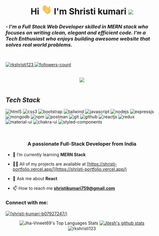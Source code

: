 <!----------------------------------- Heading Section ------------------------------------>
<h1 align="center">
    Hi
    <img src="https://raw.githubusercontent.com/ABSphreak/ABSphreak/master/gifs/Hi.gif" width="35">
    I'm Shristi kumari
    <img src="https://camo.githubusercontent.com/d3359cb00ab0b5ed8f2e1fe3fceb4fbaf3b614340f8c0db99c17b9f50b351770/68747470733a2f2f656d6f6a69732e736c61636b6d6f6a69732e636f6d2f656d6f6a69732f696d616765732f313533313834393433302f343234362f626c6f622d73756e676c61737365732e6769663f31353331383439343330" width="35">
</h1>



<!----------------------------------- About Section ------------------------------------>

<h3>
    <i>- I'm a Full Stack Web Developer skilled in MERN stack who focuses on writing clean, elegant and efficient code. I'm a Tech Enthusiast who enjoys building awesome website that solves real world problems.</i>
</h3>


<br>


<!----------------------------------- Profile View Section ------------------------------------>

<p align="left">
    <a href="https://github.com/rkshristi123">
        <img src="https://komarev.com/ghpvc/?username=rkshristi123&label=Profile%20views&color=0e75b6&style=flat" alt="rkshristi123" />
    </a>
    <a href="https://github.com/rkshristi123">
        <img src="https://img.shields.io/github/followers/rkshristi123?label=Followers&style=social" alt="followers-count">
    </a>
</p>
<br>
<!-- --------------------------------------------------------------------------------------- -->
<div align="center">
<img width="55%"  , align= "center"  src="https://camo.githubusercontent.com/0c9837fb47204ad3cdcbe3da75414266a19d007721862591c91034559ff6815b/68747470733a2f2f7265732e636c6f7564696e6172792e636f6d2f70726163746963616c6465762f696d6167652f66657463682f732d2d4f307531624e48732d2d2f635f6c696d6974253243665f6175746f253243666c5f70726f6772657373697665253243715f3636253243775f3838302f68747470733a2f2f6d69726f2e6d656469756d2e636f6d2f6d61782f313430302f302532415058663567653751434e3947615f434c2e676966"/>
</div>
<br>


<!----------------------------------- Tech Stack Section ------------------------------------>

<h2><i>Tech Stack</i></h2>

<p>
    <img src="https://img.shields.io/badge/HTML5-E34F26?style=for-the-badge&logo=html5&logoColor=white" alt="html5" />
    <img src="https://img.shields.io/badge/CSS3-1572B6?style=for-the-badge&logo=css3&logoColor=white" alt="css3" />
    <img src="https://img.shields.io/badge/Bootstrap-563D7C?style=for-the-badge&logo=bootstrap&logoColor=white" alt="bootstrap" />
    <img src="https://img.shields.io/badge/Tailwind_CSS-38B2AC?style=for-the-badge&logo=tailwind-css&logoColor=white" alt="tailwind" />
    <img src="https://img.shields.io/badge/JavaScript-323330?style=for-the-badge&logo=javascript&logoColor=F7DF1E" alt="javascript" />
    <img src="https://img.shields.io/badge/Node.js-339933?style=for-the-badge&logo=nodedotjs&logoColor=white" alt="nodejs" />
    <img src="https://img.shields.io/badge/Express.js-000000?style=for-the-badge&logo=express&logoColor=white" alt="expressjs" />
    <img src="https://img.shields.io/badge/MongoDB-4EA94B?style=for-the-badge&logo=mongodb&logoColor=white" alt="mongodb" />
    <img src="https://img.shields.io/badge/npm-CB3837?style=for-the-badge&logo=npm&logoColor=white" alt="npm" />
    <img src="https://img.shields.io/badge/Postman-FF6C37?style=for-the-badge&logo=Postman&logoColor=white" alt="postman" />
    <img src="https://img.shields.io/badge/Git-f44d27?style=for-the-badge&logo=git&logoColor=white" alt="git" />
    <img src="https://img.shields.io/badge/GitHub-100000?style=for-the-badge&logo=github&logoColor=white" alt="github" />
    <img src="https://img.shields.io/badge/React-20232A?style=for-the-badge&logo=react&logoColor=61DAFB" alt="reactjs" />
    <img src="https://img.shields.io/badge/Redux-593D88?style=for-the-badge&logo=redux&logoColor=white" alt="redux" />
    <img src="https://img.shields.io/badge/Material%20UI-007FFF?style=for-the-badge&logo=mui&logoColor=white" alt="material-ui" />
    <img src="https://img.shields.io/badge/Chakra%20UI-3bc7bd?style=for-the-badge&logo=chakraui&logoColor=white" alt="chakra-ui" />
    <img src="https://img.shields.io/badge/styled--components-DB7093?style=for-the-badge&logo=styled-components&logoColor=white" alt="styled-components" />
</p>
<br>




<h3 align="center">A passionate Full-Stack Developer from India</h3>

- 🌱 I’m currently learning **MERN Stack**

- 👨‍💻 All of my projects are available at [https://shristi-portfolio.vercel.app/](https://shristi-portfolio.vercel.app/)

- 💬 Ask me about **React**

- 📫 How to reach me **shristikumari759@gmail.com**

<h3 align="left">Connect with me:</h3>
<p align="left">

<a href="https://www.linkedin.com/in/shristi-kumari-b07927247/" target="blank"><img align="center" src="https://raw.githubusercontent.com/rahuldkjain/github-profile-readme-generator/master/src/images/icons/Social/linked-in-alt.svg" alt="[shristi-kumari-b07927247/)" height="30" width="40" /></a>
</p>




<!----------------------------------- GitHub Stats Section ------------------------------------>

<!-- <h2><i>My GitHub Stats</i></h2>

<p>
    <img align="center" src="https://github-readme-stats.vercel.app/api?username=rkshristi123&show_icons=true&include_all_commits=true&count_private=true&hide=issues,contribs&border_radius=0&locale=en&theme=dark" alt="rkshristi123" height="139" />
    <img align="center" src="https://github-readme-stats.vercel.app/api/top-langs/?username=rkshristi123&layout=compact&exclude_repo=Lybrate-Website-Clone-Version-2.0,Lybrate-Website-Clone,Adidas-Clone&hide=Shell&border_radius=0&theme=dark" alt="rkshristi123" height="139" />
</p>
<br> -->
 
 
 
<p display="flex" align="center">
<img alt="Jha-Vineet69's Top Languages Stats"  src="https://github-readme-stats.vercel.app/api/top-langs/?username=rkshristi123&hide=smalltalk&theme=algolia&layout=compact" width="400" />



  <a href="https://github.com/rkshristi123?tab=repositories">
    <img width="400" height="auto"  alt="Jitesh's github stats" 
         src="https://github-readme-stats.vercel.app/api?username=rkshristi123&show_icons=true&theme=algolia&count_private=true" />
  </a>
  
  <img align="center" src="https://github-readme-streak-stats.herokuapp.com/?user=rkshristi123&hide=smalltalk&theme=algolia&layout=compact" alt="rkshristi123" />
</p>








<!----------------------------------- Top Repository Section ------------------------------------>
<!-- 
<h2><i>Top Repositories</i></h2>


<p>
    <a href="https://github.com/ArjunSinghBhakuni/Mytheresa-clone-website">
        <img align="center" src="https://github-readme-stats.vercel.app/api/pin/?username=rkshristi123i&repo=Mytheresa-clone-website&locale=en&border_radius=0&theme=dark" alt="m-sehrawat" />
    </a>
    <a href="https://github.com/rkshristi123i/react-cart-app">
        <img align="center" src="https://github-readme-stats.vercel.app/api/pin/?username=rkshristi123i&repo=react-cart-app&locale=en&border_radius=0&theme=dark" alt="m-sehrawat" />
    </a>
    <a href="https://github.com/rkshristi123i/tictacktoeGame">
        <img align="center" src="https://github-readme-stats.vercel.app/api/pin/?username=rkshristi123i&repo=tictacktoeGame&locale=en&border_radius=0&theme=dark" alt="m-sehrawat" />
    </a>
    <a href="https://github.com/rkshristi123i/increament-timer-u4-w2-d2">
        <img align="center" src="https://github-readme-stats.vercel.app/api/pin/?username=rkshristi123i&repo=increament-timer-u4-w2-d2&locale=en&border_radius=0&theme=dark" alt="m-sehrawat" />
    </a>
     <a href="https://github.com/rkshristi123i/cherry-clone">
        <img align="center" src="https://github-readme-stats.vercel.app/api/pin/?username=rkshristi123i&repo=cherry-clone&locale=en&border_radius=0&theme=dark" alt="m-sehrawat" />
    </a>
    <a href="https://github.com/rkshristi123/cherry_clone">
        <img align="center" src="https://github-readme-stats.vercel.app/api/pin/?username=rkshristi123i&-&locale=en&cherry_cloneborder_radius=0&theme=dark" alt="m-sehrawat" />
    </a> -->
    
    
</p>
